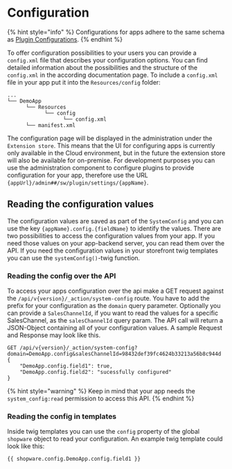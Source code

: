 # Configuration

{% hint style="info" %}
Configurations for apps adhere to the same schema as [Plugin Configurations](../plugins/plugin-fundamentals/add-plugin-configuration.md).
{% endhint %}

To offer configuration possibilities to your users you can provide a `config.xml` file that describes your configuration options. You can find detailed information about the possibilities and the structure of the `config.xml` in the according documentation page. To include a `config.xml` file in your app put it into the `Resources/config` folder:

```text
...
└── DemoApp
      └── Resources
            └── config  
                  └── config.xml
      └── manifest.xml
```

The configuration page will be displayed in the administration under the `Extension store`. This means that the UI for configuring apps is currently only available in the Cloud environment, but in the future the extension store will also be available for on-premise. For development purposes you can use the administration component to configure plugins to provide configuration for your app, therefore use the URL `{appUrl}/admin##/sw/plugin/settings/{appName}`.

## Reading the configuration values

The configuration values are saved as part of the `SystemConfig` and you can use the key `{appName}.config.{fieldName}` to identify the values. There are two possibilities to access the configuration values from your app. If you need those values on your app-backend server, you can read them over the API. If you need the configuration values in your storefront twig templates you can use the `systemConfig()`-twig function.

### Reading the config over the API

To access your apps configuration over the api make a GET request against the `/api/v{version}/_action/system-config` route. You have to add the prefix for your configuration as the `domain` query parameter. Optionally you can provide a `SalesChannelId`, if you want to read the values for a specific SalesChannel, as the `salesChannelId` query param. The API call will return a JSON-Object containing all of your configuration values. A sample Request and Response may look like this.

```http
GET /api/v{version}/_action/system-config?domain=DemoApp.config&salesChannelId=98432def39fc4624b33213a56b8c944d
{
    "DemoApp.config.field1": true,
    "DemoApp.config.field2": "sucessfully configured"
}
```

{% hint style="warning" %} Keep in mind that your app needs the `system_config:read` permission to access this API. {% endhint %}

### Reading the config in templates

Inside twig templates you can use the `config` property of the global `shopware` object to read your configuration. An example twig template could look like this:

```markup
{{ shopware.config.DemoApp.config.field1 }}
```

